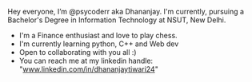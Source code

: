 Hey everyone, I’m @psycoderr aka Dhananjay. I'm currently, pursuing a Bachelor's Degree in Information Technology at NSUT, New Delhi. 
- I'm a Finance enthusiast and love to play chess. 
- I'm currently learning python, C++ and Web dev
- Open to collaborating with you all :)
- You can reach me at my linkedin handle: "www.linkedin.com/in/dhananjaytiwari24"




<!---
psycoderr/psycoderr is a ✨ special ✨ repository because its `README.md` (this file) appears on your GitHub profile.
You can click the Preview link to take a look at your changes.
--->

